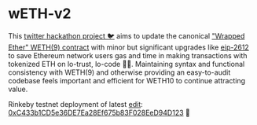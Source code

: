 # wETH-v2

This [twitter hackathon project 🐦](https://twitter.com/r_ross_campbell/status/1314726259050639364?s=20) aims to update the canonical ["Wrapped Ether" WETH(9) contract](https://etherscan.io/address/0xc02aaa39b223fe8d0a0e5c4f27ead9083c756cc2#code) with minor but significant upgrades like [eip-2612](https://eips.ethereum.org/EIPS/eip-2612) to save Ethereum network users gas and time in making transactions with tokenized ETH on lo-trust, lo-code 🍬⛽. Maintaining syntax and functional consistency with WETH(9) and otherwise providing an easy-to-audit codebase feels important and efficient for WETH10 to continue attracting value.

Rinkeby testnet deployment of latest [edit](https://github.com/wETH-v2/wETH-v2/pull/21#pullrequestreview-506973566): [0xC433b1CD5e36DE7Ea28Ef675b83F028EeD94D123](https://rinkeby.etherscan.io/address/0xc433b1cd5e36de7ea28ef675b83f028eed94d123#code) 🔨
